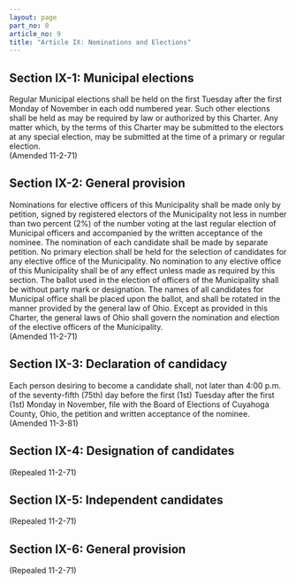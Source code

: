 ```yaml
---
layout: page
part_no: 0
article_no: 9
title: "Article IX: Nominations and Elections"
---
```


## Section IX-1: Municipal elections

Regular Municipal elections shall be held on the first Tuesday after the first
Monday of November in each odd numbered year. Such other elections shall be held
as may be required by law or authorized by this Charter. Any matter which, by
the terms of this Charter may be submitted to the electors at any special
election, may be submitted at the time of a primary or regular election.  
(Amended 11-2-71)

## Section IX-2: General provision

Nominations for elective officers of this Municipality shall be made only by
petition, signed by registered electors of the Municipality not less in number
than two percent (2%) of the number voting at the last regular election of
Municipal officers and accompanied by the written acceptance of the nominee. The
nomination of each candidate shall be made by separate petition. No primary
election shall be held for the selection of candidates for any elective office
of the Municipality. No nomination to any elective office of this Municipality
shall be of any effect unless made as required by this section. The ballot used
in the election of officers of the Municipality shall be without party mark or
designation. The names of all candidates for Municipal office shall be placed
upon the ballot, and shall be rotated in the manner provided by the general law
of Ohio. Except as provided in this Charter, the general laws of Ohio shall
govern the nomination and election of the elective officers of the
Municipality.  
(Amended 11-2-71)

## Section IX-3: Declaration of candidacy

Each person desiring to become a candidate shall, not later than 4:00 p.m. of
the seventy-fifth (75th) day before the first (1st) Tuesday after the first
(1st) Monday in November, file with the Board of Elections of Cuyahoga County,
Ohio, the petition and written acceptance of the nominee.  
(Amended 11-3-81)

## Section IX-4: Designation of candidates

(Repealed 11-2-71)

## Section IX-5: Independent candidates

(Repealed 11-2-71)

## Section IX-6: General provision

(Repealed 11-2-71)
